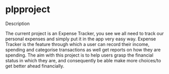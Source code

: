 # plpproject
Description

The current project is an Expense Tracker, you see we all need to track our personal expenses and simply put it in the app very easy way. Expense Tracker is the feature through which a user can record their income, spending and categorise transactions as well get reports on how they are spending. The aim with this project is to help users grasp the financial status in which they are, and consequently be able make more choices/to get better ahead financially.

